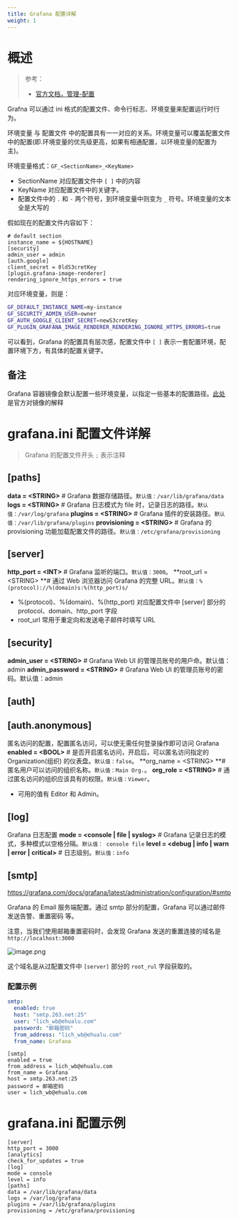 ```yaml
---
title: Grafana 配置详解
weight: 1
---
```



# 概述

> 参考：
> - [官方文档，管理-配置](https://grafana.com/docs/grafana/latest/administration/configuration/)

Grafna 可以通过 ini 格式的配置文件、命令行标志、环境变量来配置运行时行为。

环境变量 与 配置文件 中的配置具有一一对应的关系。环境变量可以覆盖配置文件中的配置(即.环境变量的优先级更高，如果有相通配置，以环境变量的配置为主)。

环境变量格式：`GF_<SectionName>_<KeyName>`

- SectionName 对应配置文件中 `[ ]` 中的内容
- KeyName 对应配置文件中的关键字。
- 配置文件中的 `.` 和 `-` 两个符号，到环境变量中则变为 `_` 符号。环境变量的文本全是大写的

假如现在的配置文件内容如下：

```git
# default section
instance_name = ${HOSTNAME}
[security]
admin_user = admin
[auth.google]
client_secret = 0ldS3cretKey
[plugin.grafana-image-renderer]
rendering_ignore_https_errors = true
```

对应环境变量，则是：

```bash
GF_DEFAULT_INSTANCE_NAME=my-instance
GF_SECURITY_ADMIN_USER=owner
GF_AUTH_GOOGLE_CLIENT_SECRET=newS3cretKey
GF_PLUGIN_GRAFANA_IMAGE_RENDERER_RENDERING_IGNORE_HTTPS_ERRORS=true
```

可以看到，Grafana 的配置具有层次感，配置文件中 `[ ]` 表示一套配置环境，配置环境下方，有具体的配置关键字。

## 备注

Grafana 容器镜像会默认配置一些环境变量，以指定一些基本的配置路径。[此处](https://grafana.com/docs/grafana/latest/administration/configure-docker/)是官方对镜像的解释

# grafana.ini 配置文件详解

> Grafana 的配置文件开头 `;` 表示注释

## [paths]

**data = \<STRING>** # Grafana 数据存储路径。`默认值：/var/lib/grafana/data`
**logs = \<STRING>** # Grafana 日志模式为 file 时，记录日志的路径。`默认值：/var/log/grafana`
**plugins = \<STRING>** # Grafana 插件的安装路径。`默认值：/var/lib/grafana/plugins`
**provisioning = \<STRING>** # Grafana 的 provisioning 功能加载配置文件的路径。`默认值：/etc/grafana/provisioning`

## [server]

**http_port = \<INT>** # Grafana 监听的端口。`默认值：3000`。
**root_url = \<STRING> **# 通过 Web 浏览器访问 Grafana 的完整 URL。`默认值：%(protocol)://%(domain)s:%(http_port)s/`

- %(protocol)、%(domain)、%(http_port) 对应配置文件中 \[server] 部分的 protocol、domain、http_port 字段
- root_url 常用于重定向和发送电子邮件时填写 URL

## [security]

**admin_user = \<STRING>** # Grafana Web UI 的管理员账号的用户命。默认值：admin
**admin_password = \<STRING>** # Grafana Web UI 的管理员账号的密码。默认值：admin

## [auth]

## [auth.anonymous]

匿名访问的配置，配置匿名访问，可以使无需任何登录操作即可访问 Grafana
**enabled = \<BOOL>** # 是否开启匿名访问，开启后，可以匿名访问指定的 Organization(组织) 的仪表盘。`默认值：false`。
**org_name = \<STRING> **# 匿名用户可以访问的组织名称。`默认值：Main Org.`。
**org_role = \<STRING>** # 通过匿名访问的组织应该具有的权限。`默认值：Viewer`。

- 可用的值有 Editor 和 Admin。

## [log]

Grafana 日志配置
**mode = \<console | file | syslog>** # Grafana 记录日志的模式，多种模式以空格分隔。`默认值： console file`
**level = \<debug | info | warn | error | critical>** # 日志级别。`默认值：info`

## [smtp]

https://grafana.com/docs/grafana/latest/administration/configuration/#smtp

Grafana 的 Email 服务端配置。通过 smtp 部分的配置，Grafana 可以通过邮件 发送告警、重置密码 等。

注意，当我们使用邮箱重置密码时，会发现 Grafana 发送的重置连接的域名是 `http://localhost:3000`

![image.png](https://notes-learning.oss-cn-beijing.aliyuncs.com/shgqef/1639992484686-2a5d4b08-6d1e-412c-a557-a82ade2ea984.png)

这个域名是从过配置文件中 `[server]` 部分的 `root_rul` 字段获取的。

### 配置示例

```yaml
smtp:
  enabled: true
  host: "smtp.263.net:25"
  user: "lich_wb@ehualu.com"
  password: "邮箱密码"
  from_address: "lich_wb@ehualu.com"
  from_name: Grafana
```

```nginx
[smtp]
enabled = true
from_address = lich_wb@ehualu.com
from_name = Grafana
host = smtp.263.net:25
password = 邮箱密码
user = lich_wb@ehualu.com
```

# grafana.ini 配置示例

```git
[server]
http_port = 3000
[analytics]
check_for_updates = true
[log]
mode = console
level = info
[paths]
data = /var/lib/grafana/data
logs = /var/log/grafana
plugins = /var/lib/grafana/plugins
provisioning = /etc/grafana/provisioning
```
